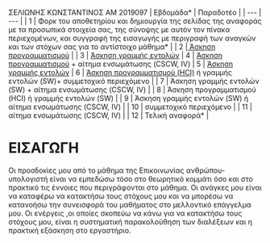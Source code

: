 ΣΕΛΙΩΝΗΣ ΚΩΝΣΤΑΝΤΙΝΟΣ
ΑΜ 2019097
| Εβδομάδα* | Παραδοτέο |
| --- | --- |
| 1 | Φορκ του αποθετηρίου και δημιουργία της σελίδας της αναφοράς με τα προσωπικά στοιχεία σας, της σύνοψης με αυτόν τον πίνακα περιεχομένων, και συγγραφή της εισαγωγής με περιγραφή των αναγκών και των στόχων σας για το αντίστοιχο μάθημα* |
| 2 |[ Άσκηση προγραμματισμού](https://github.com/kselionis/site/blob/master/_remix/image-zoom.md) |
| 3 | [Άσκηση γραμμής εντολών](https://asciinema.org/a/368029)
| 4 | [Άσκηση προγραμματισμού](https://github.com/kselionis/site/blob/master/_remix/mouse-eraser.md) + αίτημα ενσωμάτωσης (CSCW, IV)
| 5 | [Άσκηση γραμμής εντολών](https://asciinema.org/a/371294)
| 6 | [Άσκηση προγραμματισμού (HCI)](https://github.com/kselionis/site/blob/master/_remix/sortable-list.md) ή γραμμής εντολών (SW)+ συμμετοχικό περιεχόμενο |
| 7 | Άσκηση γραμμής εντολών (SW) + αίτημα ενσωμάτωσης (CSCW, IV) |
| 8 | Άσκηση προγραμματισμού (HCI) ή γραμμής εντολών (SW) |
| 9 | Άσκηση γραμμής εντολών (SW) ή αίτημα ενσωμάτωσης (CSCW, IV) |
| 10 | συμμετοχικό περιεχόμενο |
| 11 | αίτημα ενσωμάτωσης (CSCW, IV) |
| 12 | Τελική αναφορά* |

# ΕΙΣΑΓΩΓΗ
Οι προσδοκίες μου από το μάθημα της Επικοινωνίας ανθρώπου-υπολογιστή είναι να εμπεδώσω τόσο στο θεωρητικό κομμάτι όσο και στο πρακτικό τις έννοιες που περιγράφονται στο μάθημα.
Οι ανάγκες μου είναι να καταφέρω να κατακτήσω τους στόχους μου και να μπορέσω να κατανοήσω την συνεισφορά του μαθήματος στο μελλοντικό επάγγελμα μου.
Οι ενέργεις ,οι οποίες σκοπεύω να κάνω για να κατακτήσω τους στόχους μου, είναι η συστηματική παρακολούθηση των διαλέξεων και η πρακτική εξάσκηση στο εργαστήριο.

 
